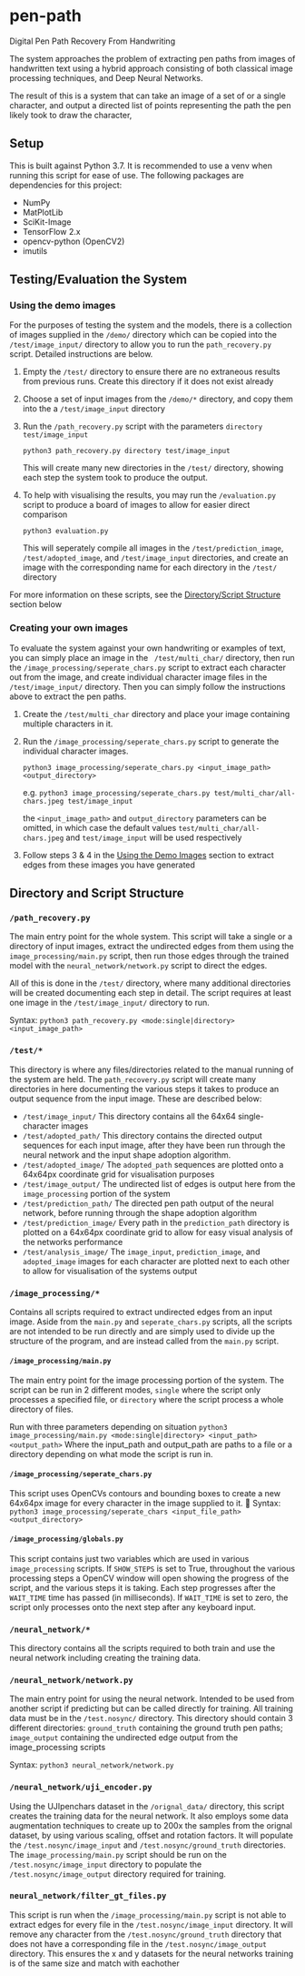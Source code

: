 # pen-path
Digital Pen Path Recovery From Handwriting

The system approaches the problem of extracting pen paths from images of handwritten text using a hybrid approach 
consisting of both classical image processing techniques, and Deep Neural Networks.

The result of this is a system that can take an image of a set of or a single character, and output a directed list of 
points representing the path the pen likely took to draw the character,

## Setup
This is built against Python 3.7. It is recommended to use a venv when running this script for ease of use.
The following packages are dependencies for this project:
- NumPy
- MatPlotLib
- SciKit-Image
- TensorFlow 2.x
- opencv-python (OpenCV2)
- imutils




## Testing/Evaluation the System
### Using the demo images
For the purposes of testing the system and the models, there is a collection of images supplied in the `/demo/` 
directory which can be copied into the `/test/image_input/` directory to allow you to run the `path_recovery.py` 
script. Detailed instructions are below.

1. Empty the `/test/` directory to ensure there are no extraneous results from previous runs. Create this directory if 
    it does not exist already

2. Choose a set of input images from the `/demo/*` directory, and copy them into the a `/test/image_input` directory

3. Run the `/path_recovery.py` script with the parameters `directory test/image_input`

    ```python3 path_recovery.py directory test/image_input```
    
    This will create many new directories in the `/test/` directory, showing each step the system took to produce the 
    output.

4. To help with visualising the results, you may run the `/evaluation.py` script to produce a board of images to allow 
    for easier direct comparison
   
   ```python3 evaluation.py``` 
   
   This will seperately compile all images in the `/test/prediction_image`, `/test/adopted_image`, and 
   `/test/image_input` directories, and create an image with the corresponding name for each directory in the 
   `/test/` directory
   
For more information on these scripts, see the [Directory/Script Structure](#directory-and-script-structure) section below
   
### Creating your own images
To evaluate the system against your own handwriting or examples of text, you can simply place an image in the `
/test/multi_char/` directory, then run the `/image_processing/seperate_chars.py` script to extract each character out 
from the image, and create individual character image files in the `/test/image_input/` directory. Then you can simply 
follow the instructions above to extract the pen paths. 

1. Create the `/test/multi_char` directory and place your image containing multiple characters in it.

2. Run the `/image_processing/seperate_chars.py` script to generate the individual character images.
    
    ```python3 image_processing/seperate_chars.py <input_image_path> <output_directory>```
    
    e.g. ```python3 image_processing/seperate_chars.py test/multi_char/all-chars.jpeg test/image_input```
    
    the `<input_image_path>` and `output_directory` parameters can be omitted, in which case the default values 
    `test/multi_char/all-chars.jpeg` and `test/image_input` will be used respectively

3. Follow steps 3 & 4 in the [Using the Demo Images](#Using-the-demo-images) section to extract edges from these images 
you have generated




## Directory and Script Structure
### `/path_recovery.py`

The main entry point for the whole system. This script will take a single or a directory of input images, extract the 
undirected edges from them using the `image_processing/main.py` script, then run those edges through the trained model 
with the `neural_network/network.py` script to direct the edges. 

All of this is done in the `/test/` directory, where many additional directories will be created documenting each 
step in detail. The script requires at least one image in the `/test/image_input/` directory to run.

Syntax: `python3 path_recovery.py <mode:single|directory> <input_image_path>`

### `/test/*`

This directory is where any files/directories related to the manual running of the system are held. The 
`path_recovery.py` script will create many directories in here documenting the various steps it takes to produce an 
 output sequence from the input image. These are described below:
- `/test/image_input/` This directory contains all the 64x64 single-character images
- `/test/adopted_path/` This directory contains the directed output sequences for each input image, after they have 
 been run through the neural network and the input shape adoption algorithm.
- `/test/adopted_image/` The `adopted_path` sequences are plotted onto a 64x64px coordinate grid for visualisation 
 purposes
- `/test/image_output/` The undirected list of edges is output here from the `image_processing` portion of the system
- `/test/prediction_path/` The directed pen path output of the neural network, before running through the shape adoption
 algorithm
- `/test/prediction_image/` Every path in the `prediction_path` directory is plotted on a 64x64px coordinate grid to
 allow for easy visual analysis of the networks performance  
- `/test/analysis_image/` The `image_input`, `prediction_image`, and `adopted_image` images for each character are plotted 
next to each other to allow for visualisation of the systems output


### `/image_processing/*`

Contains all scripts required to extract undirected edges from an input image. Aside from the `main.py` and 
`seperate_chars.py` scripts, all the scripts are not intended to be run directly and are simply used to divide up the 
structure of the program, and are instead called from the `main.py` script.

#### `/image_processing/main.py`

The main entry point for the image processing portion of the system. The script can be run in 2 different modes, 
`single` where the script only processes a specified file, or `directory` where the script process a whole directory of 
files.

Run with three parameters depending on situation
`python3 image_processing/main.py <mode:single|directory> <input_path> <output_path>` 
Where the input_path and output_path are paths to a file or a directory depending on what mode the script is run in.

#### `/image_processing/seperate_chars.py`

This script uses OpenCVs contours and bounding boxes to create a new 64x64px image for every character in the image 
supplied to it.

Syntax: `python3 image_processing/seperate_chars <input_file_path> <output_directory>`

#### `/image_processing/globals.py`

This script contains just two variables which are used in various `image_processing` scripts. If `SHOW_STEPS` is set to
 True, throughout the various processing steps a OpenCV window will open showing the progress of the script, and the 
 various steps it is taking. Each step progresses after the `WAIT_TIME` time has passed (in milliseconds). If 
 `WAIT_TIME` is set to zero, the script only processes onto the next step after any keyboard input.

### `/neural_network/*`

This directory contains all the scripts required to both train and use the neural network including creating the 
training data.

### `/neural_network/network.py`

The main entry point for using the neural network. Intended to be used from another script if predicting but can be 
called directly for training. All training data must be in the `/test.nosync/` directory. This directory should contain
3 different directories: `ground_truth` containing the ground truth pen paths; `image_output` containing the undirected
edge output from the image_processing scripts

Syntax: `python3 neural_network/network.py`

### `/neural_network/uji_encoder.py`

Using the UJIpenchars dataset in the `/orignal_data/` directory, this script creates the training data for the neural 
network. It also employs some data augmentation techniques to create up to 200x the samples from the orignal dataset, 
by using various scaling, offset and rotation factors. It will populate the `/test.nosync/image_input` and 
`/test.nosync/ground_truth` directories. The `image_processing/main.py` script should be run on the 
`/test.nosync/image_input` directory to populate the `/test.nosync/image_output` directory required for training.

### `neural_network/filter_gt_files.py`

This script is run when the `/image_processing/main.py` script is not able to extract edges for every file in the 
`/test.nosync/image_input` directory. It will remove any character from the `/test.nosync/ground_truth` directory that 
does not have a corresponding file in the `/test.nosync/image_output` directory. This ensures the x and y datasets for 
the neural networks training is of the same size and match with eachother
